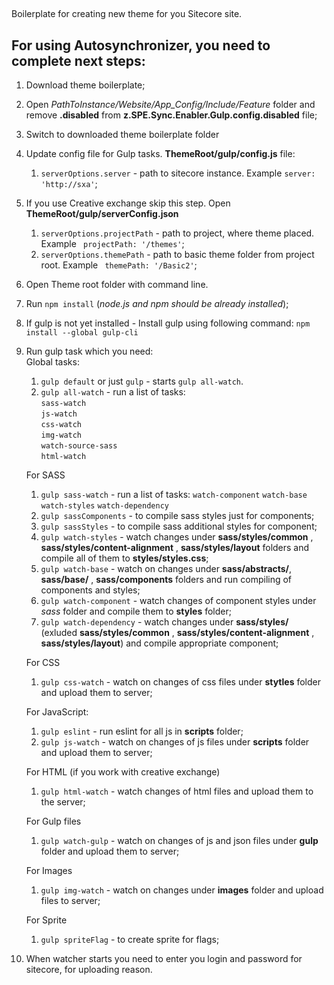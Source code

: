 ##
Boilerplate for creating new theme for you Sitecore site. 

## For using Autosynchronizer, you need to complete next steps:

1. Download theme boilerplate;
2. Open *PathToInstance/Website/App_Config/Include/Feature* folder and remove **.disabled** from **z.SPE.Sync.Enabler.Gulp.config.disabled** file;
3. Switch to downloaded theme boilerplate folder
4. Update config file for Gulp tasks. **ThemeRoot/gulp/config.js** file:
    1. `serverOptions.server` - path to sitecore instance. Example `server: 'http://sxa'`;
6. If you use Creative exchange skip this step. Open **ThemeRoot/gulp/serverConfig.json** 
     1. `serverOptions.projectPath` - path to project, where theme placed. Example ` projectPath: '/themes'`;
    2. `serverOptions.themePath` - path to basic theme folder from project root. Example ` themePath: '/Basic2'`;
5. Open Theme root folder with command line.
6. Run `npm install` (*node.js and npm should be already installed*);
7. If gulp is not yet installed - Install gulp using following command: `npm install --global gulp-cli` 
8. Run gulp task which you need: <br/>
    Global tasks:
    1. `gulp default` or just `gulp` - starts `gulp all-watch`.
    2. `gulp all-watch` - run a list of tasks:<br/>
            `sass-watch`<br/>
            `js-watch`<br/>
            `css-watch`<br/>
            `img-watch`<br/>
            `watch-source-sass`<br/>
            `html-watch`<br/>

    For SASS
    1. `gulp sass-watch` - run a list of tasks:
        `watch-component`
        `watch-base`
        `watch-styles`
        `watch-dependency`
    1. `gulp sassComponents` - to compile sass styles just for components;
    2. `gulp sassStyles` - to compile sass additional styles for component;
    3. `gulp watch-styles` - watch changes under **sass/styles/common** , **sass/styles/content-alignment** , **sass/styles/layout** folders and compile all of them to **styles/styles.css**;
    4. `gulp watch-base` - watch on changes under  **sass/abstracts/**, **sass/base/** , **sass/components** folders and run compiling of components and styles;
    5. `gulp watch-component` - watch changes of component styles under *sass* folder and compile them to **styles** folder;
    6. `gulp watch-dependency` - watch changes under **sass/styles/** (exluded **sass/styles/common** , **sass/styles/content-alignment** , **sass/styles/layout**) and compile appropriate component;

    For CSS
    1. `gulp css-watch` - watch on changes of css files under **stytles** folder and upload them to server;

    For JavaScript:
    1. `gulp eslint` - run eslint for all js in **scripts** folder;
    2. `gulp js-watch` - watch on changes of js files under **scripts** folder and upload them to server;
   
    For HTML (if you work with creative exchange)
    1. `gulp html-watch` - watch changes of html files and upload them to the server;

    For Gulp files
    1. `gulp watch-gulp` - watch on changes of js and json files under **gulp** folder and upload them to server;

    For Images
    1. `gulp img-watch` - watch on changes under **images** folder and upload files to server;

    For Sprite
    1. `gulp spriteFlag` - to create sprite for flags;

9. When watcher starts you need to enter you login and password for sitecore, for uploading reason.

